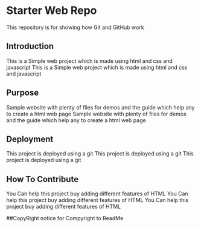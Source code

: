 # Starter Web Repo

This repository is for showing how Git and GitHub work

## Introduction
This is a Simple web project which is made using html and css and javascript This is a Simple web project which is made using html and css and javascript
## Purpose

Sample website with plenty of files for demos and the guide which help any to create a html web page
Sample website with plenty of files for demos and the guide which help any to create a html web page

## Deployment

This project is deployed using a git This project is deployed using a git This project is deployed using a git

## How To Contribute
You Can help this project buy adding different features of HTML
You Can help this project buy adding different features of HTML
You Can help this project buy adding different features of HTML

##CopyRight
notice for Compyright to ReadMe
